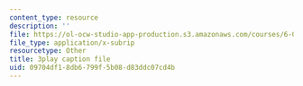 ```yaml
---
content_type: resource
description: ''
file: https://ol-ocw-studio-app-production.s3.amazonaws.com/courses/6-003-signals-and-systems-fall-2011/09704df18db6799f5b08d83ddc07cd4b_MRy8xxvsZA4.srt
file_type: application/x-subrip
resourcetype: Other
title: 3play caption file
uid: 09704df1-8db6-799f-5b08-d83ddc07cd4b
---
```


